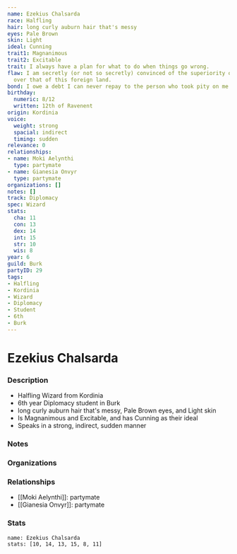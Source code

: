 ```yaml
---
name: Ezekius Chalsarda
race: Halfling
hair: long curly auburn hair that's messy
eyes: Pale Brown
skin: Light
ideal: Cunning
trait1: Magnanimous
trait2: Excitable
trait: I always have a plan for what to do when things go wrong.
flaw: I am secretly (or not so secretly) convinced of the superiority of my own culture
  over that of this foreign land.
bond: I owe a debt I can never repay to the person who took pity on me.
birthday:
  numeric: 8/12
  written: 12th of Ravenent
origin: Kordinia
voice:
  weight: strong
  spacial: indirect
  timing: sudden
relevance: 0
relationships:
- name: Moki Aelynthi
  type: partymate
- name: Gianesia Onvyr
  type: partymate
organizations: []
notes: []
track: Diplomacy
spec: Wizard
stats:
  cha: 11
  con: 13
  dex: 14
  int: 15
  str: 10
  wis: 8
year: 6
guild: Burk
partyID: 29
tags:
- Halfling
- Kordinia
- Wizard
- Diplomacy
- Student
- 6th
- Burk
---
```

# Ezekius Chalsarda
### Description
- Halfling Wizard from Kordinia
- 6th year Diplomacy student in Burk
- long curly auburn hair that's messy, Pale Brown eyes, and Light skin
- Is Magnanimous and Excitable, and has Cunning as their ideal
- Speaks in a strong, indirect, sudden manner

### Notes

### Organizations

### Relationships
- [[Moki Aelynthi]]: partymate
- [[Gianesia Onvyr]]: partymate

### Stats
```statblock
name: Ezekius Chalsarda
stats: [10, 14, 13, 15, 8, 11]
```